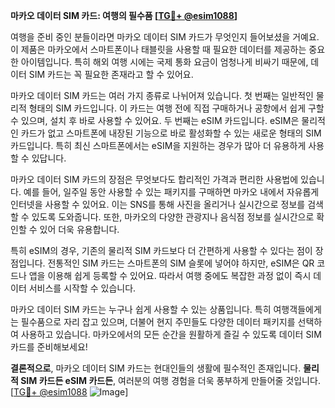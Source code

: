 **마카오 데이터 SIM 카드: 여행의 필수품 [[TG💪+ @esim1088](https://t.me/s/esim1088)]**

여행을 준비 중인 분들이라면 마카오 데이터 SIM 카드가 무엇인지 들어보셨을 거예요. 이 제품은 마카오에서 스마트폰이나 태블릿을 사용할 때 필요한 데이터를 제공하는 중요한 아이템입니다. 특히 해외 여행 시에는 국제 통화 요금이 엄청나게 비싸기 때문에, 데이터 SIM 카드는 꼭 필요한 존재라고 할 수 있어요.

마카오 데이터 SIM 카드는 여러 가지 종류로 나뉘어져 있습니다. 첫 번째는 일반적인 물리적 형태의 SIM 카드입니다. 이 카드는 여행 전에 직접 구매하거나 공항에서 쉽게 구할 수 있으며, 설치 후 바로 사용할 수 있어요. 두 번째는 eSIM 카드입니다. eSIM은 물리적인 카드가 없고 스마트폰에 내장된 기능으로 바로 활성화할 수 있는 새로운 형태의 SIM 카드입니다. 특히 최신 스마트폰에서는 eSIM을 지원하는 경우가 많아 더 유용하게 사용할 수 있답니다.

마카오 데이터 SIM 카드의 장점은 무엇보다도 합리적인 가격과 편리한 사용법에 있습니다. 예를 들어, 일주일 동안 사용할 수 있는 패키지를 구매하면 마카오 내에서 자유롭게 인터넷을 사용할 수 있어요. 이는 SNS를 통해 사진을 올리거나 실시간으로 정보를 검색할 수 있도록 도와줍니다. 또한, 마카오의 다양한 관광지나 음식점 정보를 실시간으로 확인할 수 있어 더욱 유용합니다.

특히 eSIM의 경우, 기존의 물리적 SIM 카드보다 더 간편하게 사용할 수 있다는 점이 장점입니다. 전통적인 SIM 카드는 스마트폰의 SIM 슬롯에 넣어야 하지만, eSIM은 QR 코드나 앱을 이용해 쉽게 등록할 수 있어요. 따라서 여행 중에도 복잡한 과정 없이 즉시 데이터 서비스를 시작할 수 있습니다.

마카오 데이터 SIM 카드는 누구나 쉽게 사용할 수 있는 상품입니다. 특히 여행객들에게는 필수품으로 자리 잡고 있으며, 더불어 현지 주민들도 다양한 데이터 패키지를 선택하여 사용하고 있습니다. 마카오에서의 모든 순간을 원활하게 즐길 수 있도록 데이터 SIM 카드를 준비해보세요!

**결론적으로**, 마카오 데이터 SIM 카드는 현대인들의 생활에 필수적인 존재입니다. **물리적 SIM 카드든 eSIM 카드든**, 여러분의 여행 경험을 더욱 풍부하게 만들어줄 것입니다. [[TG💪+ @esim1088](https://t.me/s/esim1088) ![Image](https://i.postimg.cc/Y0z9fWf4/image.png)]